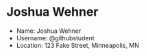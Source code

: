 # Joshua Wehner

* Name: Joshua Wehner
* Username: @githubstudent
* Location: 123 Fake Street, Minneapolis, MN
